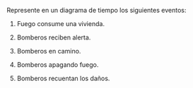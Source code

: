 ﻿Represente en un diagrama de tiempo los siguientes eventos:

1.  Fuego consume una vivienda.
    
2.  Bomberos reciben alerta.
    
3.  Bomberos en camino.
    
4.  Bomberos apagando fuego.
    
5.  Bomberos recuentan los daños.

